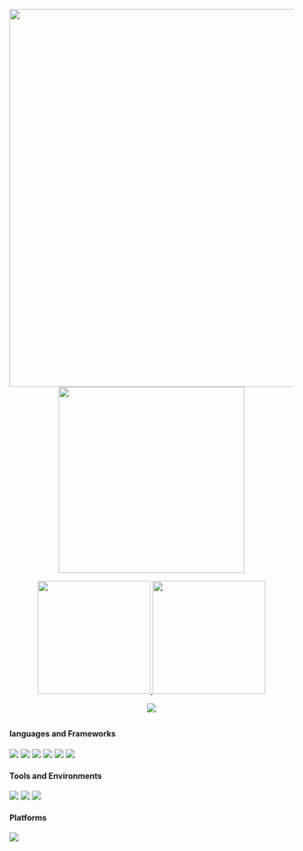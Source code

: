 <p align="center">
	<a href="https://github.com/status102">
		<img width="670em" src="http://github-profile-summary-cards.vercel.app/api/cards/profile-details?username=status102">
		<img width="330em" src="http://github-profile-summary-cards.vercel.app/api/cards/productive-time?username=status102&utcOffset=8">
	</a>	
</p>
<p align="center">
	<a href="https://github.com/status102">
		<img height="200em" src="https://github-readme-stats.vercel.app/api?username=status102&show_icons=true&&count_private=true">
		<img height="200em" src="https://github-readme-stats.vercel.app/api/top-langs/?username=status102&layout=compact">
	</a>	
</p>
<p align="center">
	<a href="https://github.com/status102">
		<img src="http://github-profile-summary-cards.vercel.app/api/cards/productive-time?username=status102&utcOffset=8">
	</a>
</p>
<h2></h2>

#### languages and Frameworks
![](https://img.shields.io/badge/JAVA-F79120?logo=java&logoColor=fff)
![](https://img.shields.io/badge/Kotlin-01A7FC?logo=Kotlin)
![](https://img.shields.io/badge/C-A8B9CC?logo=c&logoColor=fff)
![](https://img.shields.io/badge/C++-00599C?logo=cplusplus&logoColor=fff)
![](https://img.shields.io/badge/csharp-239120?logo=csharp&logoColor=fff)
![](https://img.shields.io/badge/git-F05032?logo=git&logoColor=fff)


#### Tools and Environments
![](https://img.shields.io/badge/IDEA-AF1DF5?logo=IntelliJ-IDEA&logoColor=fff)
![](https://img.shields.io/badge/VS-5C2D91?logo=Visual-Studio&logoColor=fff)
![](https://img.shields.io/badge/VSCode-007ACC?logo=Visual-Studio&logoColor=fff)

#### Platforms

![](https://img.shields.io/badge/Windows_10-0078D6?logo=windows&logoColor=fff)
